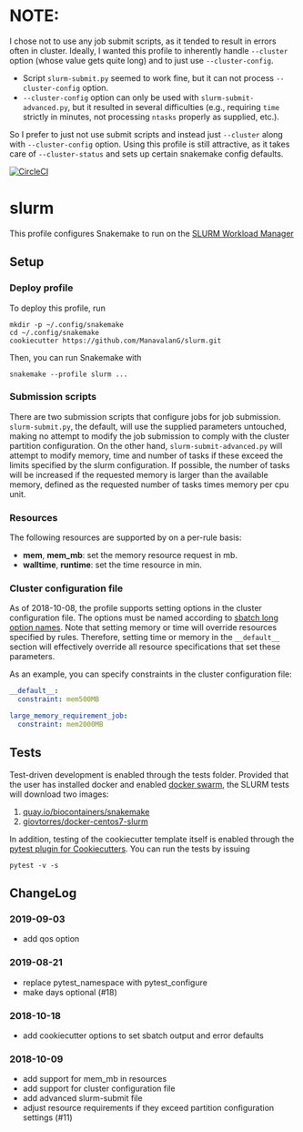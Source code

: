 # NOTE:

I chose not to use any job submit scripts, as it tended to result in errors often in cluster. Ideally, I wanted this profile to inherently handle `--cluster` option (whose value gets quite long) and to just use `--cluster-config`.

- Script `slurm-submit.py` seemed to work fine, but it can not process `--cluster-config` option.
- `--cluster-config` option can only be used with `slurm-submit-advanced.py`, but it resulted in several difficulties (e.g., requiring `time` strictly in minutes, not processing `ntasks` properly as supplied, etc.).

So I prefer to just not use submit scripts and instead just `--cluster` along with `--cluster-config` option. Using this profile is still attractive, as it takes care of `--cluster-status` and sets up certain snakemake config defaults.



[![CircleCI](https://circleci.com/gh/percyfal/slurm.svg?style=svg)](https://circleci.com/gh/percyfal/slurm)

# slurm

This profile configures Snakemake to run on the [SLURM Workload Manager](https://slurm.schedmd.com/)

## Setup

### Deploy profile

To deploy this profile, run

	mkdir -p ~/.config/snakemake
	cd ~/.config/snakemake
	cookiecutter https://github.com/ManavalanG/slurm.git

Then, you can run Snakemake with

	snakemake --profile slurm ...


### Submission scripts

There are two submission scripts that configure jobs for job
submission. `slurm-submit.py`, the default, will use the supplied
parameters untouched, making no attempt to modify the job submission
to comply with the cluster partition configuration. On the other hand,
`slurm-submit-advanced.py` will attempt to modify memory, time and
number of tasks if these exceed the limits specified by the slurm
configuration. If possible, the number of tasks will be increased if
the requested memory is larger than the available memory, defined as
the requested number of tasks times memory per cpu unit.

### Resources

The following resources are supported by on a per-rule basis:

- **mem**, **mem_mb**: set the memory resource request in mb.
- **walltime**, **runtime**: set the time resource in min.

### Cluster configuration file

As of 2018-10-08, the profile supports setting options in the cluster
configuration file. The options must be named according to [sbatch
long option names](https://slurm.schedmd.com/sbatch.html). Note that
setting memory or time will override resources specified by rules.
Therefore, setting time or memory in the `__default__` section will
effectively override all resource specifications that set these
parameters.

As an example, you can specify constraints in the cluster
configuration file:

```yaml
__default__:
  constraint: mem500MB

large_memory_requirement_job:
  constraint: mem2000MB
```


## Tests

Test-driven development is enabled through the tests folder. Provided
that the user has installed docker and enabled [docker
swarm](https://docs.docker.com/engine/swarm/), the SLURM tests will
download two images:

1. [quay.io/biocontainers/snakemake](https://quay.io/repository/biocontainers/snakemake?tab=tags)
2. [giovtorres/docker-centos7-slurm](https://github.com/giovtorres/docker-centos7-slurm)

In addition, testing of the cookiecutter template itself is enabled
through the [pytest plugin for
Cookiecutters](https://github.com/hackebrot/pytest-cookies). You can
run the tests by issuing

	pytest -v -s


## ChangeLog

### 2019-09-03

- add qos option

### 2019-08-21

- replace pytest_namespace with pytest_configure
- make days optional (#18)

### 2018-10-18

- add cookiecutter options to set sbatch output and error defaults

### 2018-10-09

- add support for mem_mb in resources
- add support for cluster configuration file
- add advanced slurm-submit file
- adjust resource requirements if they exceed partition configuration
  settings (#11)
